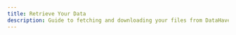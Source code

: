 ```yaml
---
title: Retrieve Your Data
description: Guide to fetching and downloading your files from DataHaven using the StorageHub SDK.
---
```

